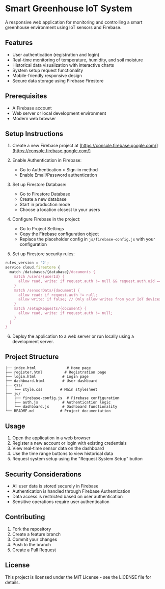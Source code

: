 # Smart Greenhouse IoT System

A responsive web application for monitoring and controlling a smart greenhouse environment using IoT sensors and Firebase.

## Features

- User authentication (registration and login)
- Real-time monitoring of temperature, humidity, and soil moisture
- Historical data visualization with interactive charts
- System setup request functionality
- Mobile-friendly responsive design
- Secure data storage using Firebase Firestore

## Prerequisites

- A Firebase account
- Web server or local development environment
- Modern web browser

## Setup Instructions

1. Create a new Firebase project at [https://console.firebase.google.com/](https://console.firebase.google.com/)

2. Enable Authentication in Firebase:
   - Go to Authentication > Sign-in method
   - Enable Email/Password authentication

3. Set up Firestore Database:
   - Go to Firestore Database
   - Create a new database
   - Start in production mode
   - Choose a location closest to your users

4. Configure Firebase in the project:
   - Go to Project Settings
   - Copy the Firebase configuration object
   - Replace the placeholder config in `js/firebase-config.js` with your configuration

5. Set up Firestore security rules:
```javascript
rules_version = '2';
service cloud.firestore {
  match /databases/{database}/documents {
    match /users/{userId} {
      allow read, write: if request.auth != null && request.auth.uid == userId;
    }
    match /sensorData/{document} {
      allow read: if request.auth != null;
      allow write: if false; // Only allow writes from your IoT devices
    }
    match /setupRequests/{document} {
      allow read, write: if request.auth != null;
    }
  }
}
```

6. Deploy the application to a web server or run locally using a development server.

## Project Structure

```
├── index.html              # Home page
├── register.html          # Registration page
├── login.html            # Login page
├── dashboard.html        # User dashboard
├── css/
│   └── style.css        # Main stylesheet
├── js/
│   ├── firebase-config.js  # Firebase configuration
│   ├── auth.js           # Authentication logic
│   └── dashboard.js      # Dashboard functionality
└── README.md            # Project documentation
```

## Usage

1. Open the application in a web browser
2. Register a new account or login with existing credentials
3. View real-time sensor data on the dashboard
4. Use the time range buttons to view historical data
5. Request system setup using the "Request System Setup" button

## Security Considerations

- All user data is stored securely in Firebase
- Authentication is handled through Firebase Authentication
- Data access is restricted based on user authentication
- Sensitive operations require user authentication

## Contributing

1. Fork the repository
2. Create a feature branch
3. Commit your changes
4. Push to the branch
5. Create a Pull Request

## License

This project is licensed under the MIT License - see the LICENSE file for details. 